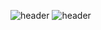 ![header](https://capsule-render.vercel.app/api?type=transparent&text=I'm%20Park%20Gyung%20Yeol,%20who%20likes%20to%20make%20things!&fontAlign=50&fontSize=30)
![header](https://capsule-render.vercel.app/api?type=transparent&text=currently%20developing%20the%20T%20Map%20electric%20vehicle%20platform%20at%20ait-story%20company&fontAlign=50&fontSize=20)
